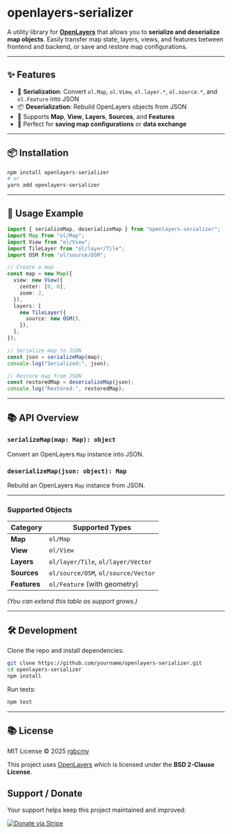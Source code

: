 # openlayers-serializer

A utility library for **[OpenLayers](https://openlayers.org/)** that allows you to **serialize and deserialize map objects**.
Easily transfer map state, layers, views, and features between frontend and backend, or save and restore map configurations.

---

## ✨ Features

* 🔄 **Serialization**: Convert `ol.Map`, `ol.View`, `ol.layer.*`, `ol.source.*`, and `ol.Feature` into JSON
* 📦 **Deserialization**: Rebuild OpenLayers objects from JSON
* 🎯 Supports **Map**, **View**, **Layers**, **Sources**, and **Features**
* 💾 Perfect for **saving map configurations** or **data exchange**

---

## 📦 Installation

```bash
npm install openlayers-serializer
# or
yarn add openlayers-serializer
```

---

## 🚀 Usage Example

```ts
import { serializeMap, deserializeMap } from "openlayers-serializer";
import Map from "ol/Map";
import View from "ol/View";
import TileLayer from "ol/layer/Tile";
import OSM from "ol/source/OSM";

// Create a map
const map = new Map({
  view: new View({
    center: [0, 0],
    zoom: 2,
  }),
  layers: [
    new TileLayer({
      source: new OSM(),
    }),
  ],
});

// Serialize map to JSON
const json = serializeMap(map);
console.log("Serialized:", json);

// Restore map from JSON
const restoredMap = deserializeMap(json);
console.log("Restored:", restoredMap);
```

---

## 📚 API Overview

### `serializeMap(map: Map): object`

Convert an OpenLayers `Map` instance into JSON.

### `deserializeMap(json: object): Map`

Rebuild an OpenLayers `Map` instance from JSON.

---

### Supported Objects

| Category     | Supported Types                     |
| ------------ | ----------------------------------- |
| **Map**      | `ol/Map`                            |
| **View**     | `ol/View`                           |
| **Layers**   | `ol/layer/Tile`, `ol/layer/Vector`  |
| **Sources**  | `ol/source/OSM`, `ol/source/Vector` |
| **Features** | `ol/Feature` (with geometry)        |

*(You can extend this table as support grows.)*

---

## 🛠️ Development

Clone the repo and install dependencies:

```bash
git clone https://github.com/yourname/openlayers-serializer.git
cd openlayers-serializer
npm install
```

Run tests:

```bash
npm test
```

---

## 📚 License

MIT License © 2025 [rgbcmy](https://github.com/rgbcmy)

This project uses [OpenLayers](https://openlayers.org/) which is licensed under the **BSD 2-Clause License**.

## Support / Donate

Your support helps keep this project maintained and improved:

[![Donate via Stripe](https://buy.stripe.com/test_YOUR_LINK_HERE)](https://buy.stripe.com/test_YOUR_LINK_HERE)
